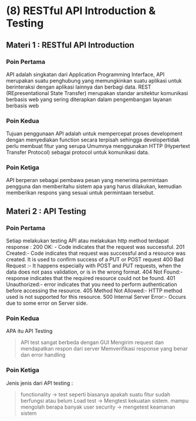 # (8) RESTful API Introduction & Testing

## Materi 1 : RESTful API Introduction

### Poin Pertama
API adalah singkatan dari Application Programming Interface, API merupakan suatu penghubung yang memungkinkan suatu
aplikasi untuk berinteraksi dengan aplikasi lainnya dan berbagi data. REST (REpresentational State Transfer) merupakan
standar arsitektur komunikasi berbasis web yang sering diterapkan dalam pengembangan layanan berbasis web

### Poin Kedua
Tujuan penggunaan API adalah untuk mempercepat proses development dengan menyediakan function secara terpisah sehingga
developertidak perlu membuat fitur yang serupa
Umumnya menggunakan HTTP (Hypertext Transfer Protocol) sebagai protocol untuk komunikasi data.

### Poin Ketiga
API berperan sebagai pembawa pesan yang menerima permintaan pengguna dan memberitahu sistem apa yang harus dilakukan,
kemudian memberikan respons yang sesuai untuk permintaan tersebut.

## Materi 2 : API Testing

### Poin Pertama
Setiap melakukan testing API atau melakukan http method terdapat response :
200 OK: - Code indicates that the request was successful.
201 Created:- Code indicates that request was successful and a resource was created. It is used to confirm success of a
PUT or POST request
400 Bad Request :- It happens especially with POST and PUT requests, when the data does not pass validation, or is in
the wrong format.
404 Not Found:- response indicates that the required resource could not be found.
401 Unauthorized:- error indicates that you need to perform authentication before accessing the resource.
405 Method Not Allowed:- HTTP method used is not supported for this resource.
500 Internal Server Error:- Occurs due to some error on Server side.

### Poin Kedua
APA itu API Testing 
> API test sangat berbeda dengan GUI
> Mengirim request dan mendapatkan respon dari server
> Memverifikasi response yang benar dan error handling

### Poin Ketiga
Jenis jenis dari API testing :
> functionality → test seperti biasanya apakah suatu fitur sudah berfungsi atau belum
> Load test → Mengtest kekuatan sistem. mampu mengolah berapa banyak user
> security → mengetest keamanan sistem 
